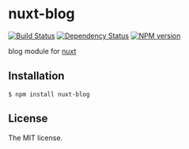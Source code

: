 # nuxt-blog

[![Build Status](https://travis-ci.org/sasaplus1/nuxt-blog.svg)](https://travis-ci.org/sasaplus1/nuxt-blog)
[![Dependency Status](https://gemnasium.com/sasaplus1/nuxt-blog.svg)](https://gemnasium.com/sasaplus1/nuxt-blog)
[![NPM version](https://badge.fury.io/js/nuxt-blog.svg)](http://badge.fury.io/js/nuxt-blog)

blog module for [nuxt](https://nuxtjs.org/)

## Installation

```console
$ npm install nuxt-blog
```

## License

The MIT license.
